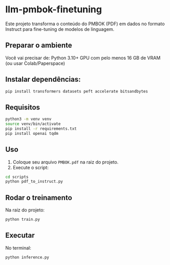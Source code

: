 # llm-pmbok-finetuning
Este projeto transforma o conteúdo do PMBOK (PDF) em dados no formato Instruct para fine-tuning de modelos de linguagem.

## Preparar o ambiente
Você vai precisar de:
Python 3.10+
GPU com pelo menos 16 GB de VRAM (ou usar Colab/Paperspace)

## Instalar dependências:
```bash
pip install transformers datasets peft accelerate bitsandbytes
```

## Requisitos
```bash
python3 -m venv venv
source venv/bin/activate
pip install -r requirements.txt
pip install openai tqdm
```

## Uso

1. Coloque seu arquivo `PMBOK.pdf` na raiz do projeto.
2. Execute o script:

```bash
cd scripts
python pdf_to_instruct.py
```

## Rodar o treinamento

Na raiz do projeto:

```bash
python train.py
```

## Executar
No terminal:

```bash
python inference.py
```
